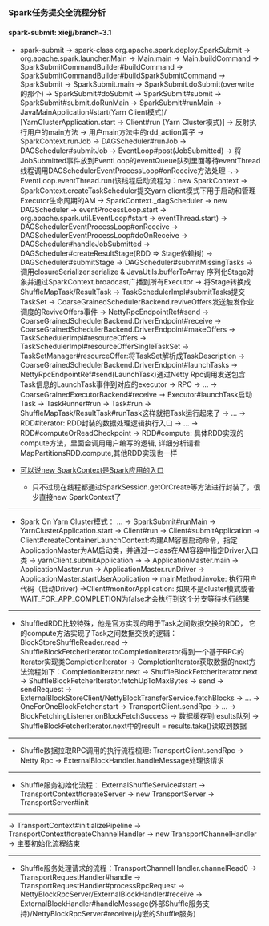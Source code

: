 ### Spark任务提交全流程分析

#### spark-submit: xiejj/branch-3.1
- spark-submit -> spark-class org.apache.spark.deploy.SparkSubmit -> org.apache.spark.launcher.Main
-> Main.main -> Main.buildCommand -> SparkSubmitCommandBuilder#buildCommand 
-> SparkSubmitCommandBuilder#buildSparkSubmitCommand -> SparkSubmit 
-> SparkSubmit.main -> SparkSubmit.doSubmit(overwrite的那个) -> SparkSubmit#doSubmit
-> SparkSubmit#submit -> SparkSubmit#submit.doRunMain -> SparkSubmit#runMain
-> JavaMainApplication#start(Yarn Client模式)/ [YarnClusterApplication.start -> Client#run (Yarn Cluster模式)] -> 反射执行用户的main方法 -> 用户main方法中的rdd_action算子 -> SparkContext.runJob
-> DAGScheduler#runJob -> DAGScheduler#submitJob -> EventLoop#post(JobSubmitted) 
-> 将JobSubmitted事件放到EventLoop的eventQueue队列里面等待eventThread线程调用DAGSchedulerEventProcessLoop#onReceive方法处理
-.-> EventLoop.eventThread.run(该线程启动流程为：new SparkContext -> SparkContext.createTaskScheduler提交yarn client模式下用于启动和管理Executor生命周期的AM
-> SparkContext._dagScheduler -> new DAGScheduler -> eventProcessLoop.start -> org.apache.spark.util.EventLoop#start -> eventThread.start) -> DAGSchedulerEventProcessLoop#onReceive -> DAGSchedulerEventProcessLoop#doOnReceive
-> DAGScheduler#handleJobSubmitted -> DAGScheduler#createResultStage(RDD => Stage依赖树) 
-> DAGScheduler#submitStage -> DAGScheduler#submitMissingTasks 
-> 调用closureSerializer.serialize & JavaUtils.bufferToArray 序列化Stage对象并通过SparkContext.broadcast广播到所有Executor
-> 将Stage转换成ShuffleMapTask/ResultTask -> TaskSchedulerImpl#submitTasks提交TaskSet 
-> CoarseGrainedSchedulerBackend.reviveOffers发送触发作业调度的ReviveOffers事件 -> NettyRpcEndpointRef#send 
-> CoarseGrainedSchedulerBackend.DriverEndpoint#receive -> CoarseGrainedSchedulerBackend.DriverEndpoint#makeOffers
-> TaskSchedulerImpl#resourceOffers -> TaskSchedulerImpl#resourceOfferSingleTaskSet 
-> TaskSetManager#resourceOffer:将TaskSet解析成TaskDescription 
-> CoarseGrainedSchedulerBackend.DriverEndpoint#launchTasks
-> NettyRpcEndpointRef#send(LaunchTask)通过Netty Rpc调用发送包含Task信息的LaunchTask事件到对应的executor
-> RPC -> ... -> CoarseGrainedExecutorBackend#receive -> Executor#launchTask启动Task
-> TaskRunner#run -> Task#run -> ShuffleMapTask/ResultTask#runTask这样就把Task运行起来了
-> ... -> RDD#iterator: RDD封装的数据处理逻辑执行入口 -> ... -> RDD#computeOrReadCheckpoint
-> RDD#compute: 具体RDD实现的compute方法，里面会调用用户编写的逻辑, 详细分析请看MapPartitionsRDD.compute,其他RDD实现也一样

- [可以说new SparkContext是Spark应用的入口](https://github.com/xiejiajun/spark-learn/blob/master/src/main/scala/com/jiajun/spark/core/rdd/actions/RDDActionExample.scala)
    - 只不过现在线程都通过SparkSession.getOrCreate等方法进行封装了，很少直接new SparkContext了

---
- Spark On Yarn Cluster模式： ... -> SparkSubmit#runMain -> YarnClusterApplication.start -> Client#run -> Client#submitApplication
  -> Client#createContainerLaunchContext:构建AM容器启动命令，指定ApplicationMaster为AM启动类，并通过--class在AM容器中指定Driver入口类 -> yarnClient.submitApplication ->
  -> ApplicationMaster.main -> ApplicationMaster.run -> ApplicationMaster.runDriver -> ApplicationMaster.startUserApplication -> mainMethod.invoke: 执行用户代码（启动Driver)
  ->Client#monitorApplication: 如果不是cluster模式或者WAIT_FOR_APP_COMPLETION为false才会执行到这个分支等待执行结果

---
- ShuffledRDD比较特殊，他是官方实现的用于Task之间数据交换的RDD， 它的compute方法实现了Task之间数据交换的逻辑：BlockStoreShuffleReader.read 
-> ShuffleBlockFetcherIterator.toCompletionIterator得到一个基于RPC的Iterator实现类CompletionIterator 
-> CompletionIterator获取数据的next方法流程如下：CompletionIterator.next -> ShuffleBlockFetcherIterator.next
-> ShuffleBlockFetcherIterator.fetchUpToMaxBytes -> send -> sendRequest
-> ExternalBlockStoreClient/NettyBlockTransferService.fetchBlocks -> ...
-> OneForOneBlockFetcher.start -> TransportClient.sendRpc -> ...
-> BlockFetchingListener.onBlockFetchSuccess -> 数据缓存到results队列
-> ShuffleBlockFetcherIterator.next中的result = results.take()读取到数据

---
- Shuffle数据拉取RPC调用的执行流程梳理: TransportClient.sendRpc -> Netty Rpc -> ExternalBlockHandler.handleMessage处理该请求

---
- Shuffle服务初始化流程： ExternalShuffleService#start -> TransportContext#createServer -> new TransportServer -> TransportServer#init

---
-> TransportContext#initializePipeline -> TransportContext#createChannelHandler -> new TransportChannelHandler
-> 主要初始化流程结束

---
- Shuffle服务处理请求的流程：TransportChannelHandler.channelRead0 -> TransportRequestHandler#handle -> TransportRequestHandler#processRpcRequest
-> NettyBlockRpcServer/ExternalBlockHandler#receive -> ExternalBlockHandler#handleMessage(外部Shuffle服务支持)/NettyBlockRpcServer#receive(内嵌的Shuffle服务)